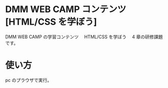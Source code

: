 # DMM WEB CAMP コンテンツ[HTML/CSS を学ぼう]　

DMM WEB CAMP の学習コンテンツ　 HTML/CSS を学ぼう　 4 章の研修課題です。

# 使い方

pc のプラウザで実行。
